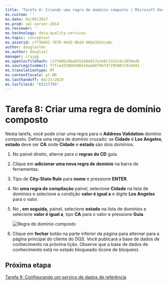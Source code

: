 ```yaml
---
title: 'Tarefa 8: Criando uma regra de domínio composto | Microsoft Docs'
ms.custom: ''
ms.date: 03/09/2017
ms.prod: sql-server-2014
ms.reviewer: ''
ms.technology: data-quality-services
ms.topic: conceptual
ms.assetid: cff3b662-7876-4445-9bdd-96be35b3ca0c
author: douglaslms
ms.author: douglasl
manager: craigg
ms.openlocfilehash: c17508b14ba8352e8dd17e2e0c1322c0c1856ed6
ms.sourcegitcommit: f7fced330b64d6616aeb8766747295807c92dd41
ms.translationtype: MT
ms.contentlocale: pt-BR
ms.lasthandoff: 04/23/2019
ms.locfileid: "63217795"
---
```

# <a name="task-8-creating-a-composite-domain-rule"></a>Tarefa 8: Criar uma regra de domínio composto
  Nesta tarefa, você pode criar uma regra para o **Address Validation** domínio composto. Defina uma regra de domínio cruzado: se **Cidade** é **Los Angeles**, **estado** deve ser **CA** onde **Cidade** e **estado** são dois domínios.  
  
1.  No painel direito, alterne para o **regras do CD** guia.  
  
2.  Clique em **adicionar uma nova regra de domínio** na barra de ferramentas.  
  
3.  Tipo de **City-State Rule** para **nome** e pressione **ENTER**.  
  
4.  No **uma regra de compilação** painel, selecione **Cidade** na lista de domínios e selecione a condição **valor é igual a** e digite **Los Angeles** para o valor.  
  
5.  No **, em seguida,** painel, selecione **estado** na lista de domínios e selecione **valor é igual a**, tipo **CA** para o valor e pressione **Guia**.  
  
     ![Regra de domínio composto](../../2014/tutorials/media/et-creatingacompositedomainrule.jpg "regra de domínio composto")  
  
6.  Clique em **fechar** botão na parte inferior da página para alternar para a página principal do cliente do DQS. Você publicará a base de dados de conhecimento na próxima lição. Observe que a base de dados de conhecimento está no estado bloqueado (ícone de bloqueio).  
  
## <a name="next-step"></a>Próxima etapa  
 [Tarefa 9: Configurando um serviço de dados de referência](../../2014/tutorials/task-9-configuring-a-reference-data-service.md)  
  
  
